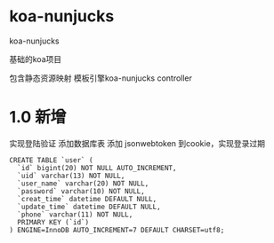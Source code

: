 # koa-nunjucks
koa-nunjucks

基础的koa项目

包含静态资源映射
模板引擎koa-nunjucks
controller

# 1.0 新增
实现登陆验证
添加数据库表
添加 jsonwebtoken 到cookie，实现登录过期

```
CREATE TABLE `user` (
  `id` bigint(20) NOT NULL AUTO_INCREMENT,
  `uid` varchar(13) NOT NULL,
  `user_name` varchar(20) NOT NULL,
  `password` varchar(10) NOT NULL,
  `creat_time` datetime DEFAULT NULL,
  `update_time` datetime DEFAULT NULL,
  `phone` varchar(11) NOT NULL,
  PRIMARY KEY (`id`)
) ENGINE=InnoDB AUTO_INCREMENT=7 DEFAULT CHARSET=utf8;

```

